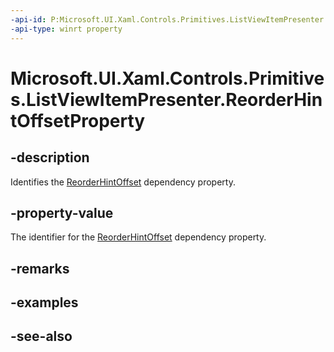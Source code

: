```yaml
---
-api-id: P:Microsoft.UI.Xaml.Controls.Primitives.ListViewItemPresenter.ReorderHintOffsetProperty
-api-type: winrt property
---
```


<!-- Property syntax
public Windows.UI.Xaml.DependencyProperty ReorderHintOffsetProperty { get; }
-->

# Microsoft.UI.Xaml.Controls.Primitives.ListViewItemPresenter.ReorderHintOffsetProperty

## -description
Identifies the [ReorderHintOffset](listviewitempresenter_reorderhintoffset.md) dependency property.

## -property-value
The identifier for the [ReorderHintOffset](listviewitempresenter_reorderhintoffset.md) dependency property.

## -remarks

## -examples

## -see-also
